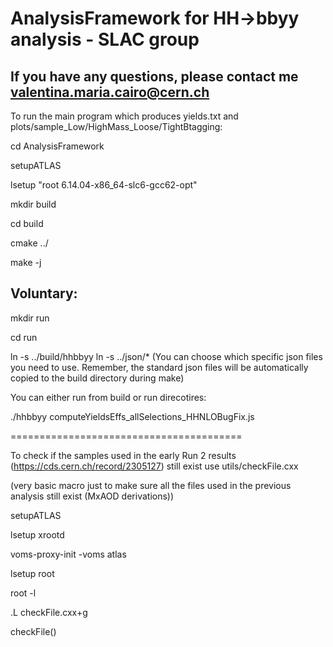 # AnalysisFramework for HH->bbyy analysis - SLAC group

## If you have any questions, please contact me valentina.maria.cairo@cern.ch


To run the main program which produces yields.txt and plots/sample\_Low/HighMass\_Loose/TightBtagging:


cd AnalysisFramework

setupATLAS

lsetup "root 6.14.04-x86_64-slc6-gcc62-opt"

mkdir build

cd build

cmake ../

make -j

## Voluntary:

mkdir run

cd run

ln -s ../build/hhbbyy
ln -s ../json/* (You can choose which specific json files you need to use. Remember, the standard json files will be automatically copied to the build directory during make)

You can either run from build or run direcotires:

./hhbbyy computeYieldsEffs_allSelections_HHNLOBugFix.js

========================================


To check if the samples used in the early Run 2 results (https://cds.cern.ch/record/2305127) still exist use utils/checkFile.cxx

(very basic macro just to make sure all the files used in the previous analysis still exist (MxAOD derivations))


setupATLAS

lsetup xrootd

voms-proxy-init -voms atlas

lsetup root

root -l 

.L checkFile.cxx+g

checkFile()
